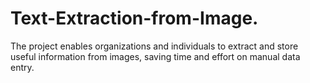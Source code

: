 # Text-Extraction-from-Image.
The project enables organizations and individuals to extract and store useful information from images, saving time and effort on manual data entry.
